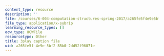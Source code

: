 ```yaml
---
content_type: resource
description: ''
file: /courses/6-004-computation-structures-spring-2017/a265fe5f4e9e5bf285b02dd52f96071e_xd35dftjRrc.vtt
file_type: application/x-subrip
learning_resource_types: []
ocw_type: OCWFile
resourcetype: Other
title: 3play caption file
uid: a265fe5f-4e9e-5bf2-85b0-2dd52f96071e
---
```

